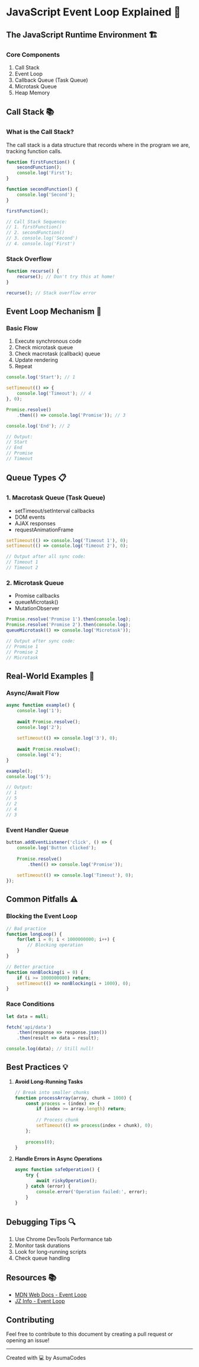 # JavaScript Event Loop Explained 🔄

## The JavaScript Runtime Environment 🏗️

### Core Components
1. Call Stack
2. Event Loop
3. Callback Queue (Task Queue)
4. Microtask Queue
5. Heap Memory

## Call Stack 📚

### What is the Call Stack?
The call stack is a data structure that records where in the program we are, tracking function calls.

```javascript
function firstFunction() {
    secondFunction();
    console.log('First');
}

function secondFunction() {
    console.log('Second');
}

firstFunction();

// Call Stack Sequence:
// 1. firstFunction()
// 2. secondFunction()
// 3. console.log('Second')
// 4. console.log('First')
```

### Stack Overflow
```javascript
function recurse() {
    recurse(); // Don't try this at home!
}

recurse(); // Stack overflow error
```

## Event Loop Mechanism 🔄

### Basic Flow
1. Execute synchronous code
2. Check microtask queue
3. Check macrotask (callback) queue
4. Update rendering
5. Repeat

```javascript
console.log('Start'); // 1

setTimeout(() => {
    console.log('Timeout'); // 4
}, 0);

Promise.resolve()
    .then(() => console.log('Promise')); // 3

console.log('End'); // 2

// Output:
// Start
// End
// Promise
// Timeout
```

## Queue Types 📋

### 1. Macrotask Queue (Task Queue)
- setTimeout/setInterval callbacks
- DOM events
- AJAX responses
- requestAnimationFrame

```javascript
setTimeout(() => console.log('Timeout 1'), 0);
setTimeout(() => console.log('Timeout 2'), 0);

// Output after all sync code:
// Timeout 1
// Timeout 2
```

### 2. Microtask Queue
- Promise callbacks
- queueMicrotask()
- MutationObserver

```javascript
Promise.resolve('Promise 1').then(console.log);
Promise.resolve('Promise 2').then(console.log);
queueMicrotask(() => console.log('Microtask'));

// Output after sync code:
// Promise 1
// Promise 2
// Microtask
```

## Real-World Examples 🌟

### Async/Await Flow
```javascript
async function example() {
    console.log('1');
    
    await Promise.resolve();
    console.log('2');
    
    setTimeout(() => console.log('3'), 0);
    
    await Promise.resolve();
    console.log('4');
}

example();
console.log('5');

// Output:
// 1
// 5
// 2
// 4
// 3
```

### Event Handler Queue
```javascript
button.addEventListener('click', () => {
    console.log('Button clicked');
    
    Promise.resolve()
        .then(() => console.log('Promise'));
        
    setTimeout(() => console.log('Timeout'), 0);
});
```

## Common Pitfalls ⚠️

### Blocking the Event Loop
```javascript
// Bad practice
function longLoop() {
    for(let i = 0; i < 1000000000; i++) {
        // Blocking operation
    }
}

// Better practice
function nonBlocking(i = 0) {
    if (i >= 1000000000) return;
    setTimeout(() => nonBlocking(i + 1000), 0);
}
```

### Race Conditions
```javascript
let data = null;

fetch('api/data')
    .then(response => response.json())
    .then(result => data = result);

console.log(data); // Still null!
```

## Best Practices 💡

1. **Avoid Long-Running Tasks**
   ```javascript
   // Break into smaller chunks
   function processArray(array, chunk = 1000) {
       const process = (index) => {
           if (index >= array.length) return;
           
           // Process chunk
           setTimeout(() => process(index + chunk), 0);
       };
       
       process(0);
   }
   ```

2. **Handle Errors in Async Operations**
   ```javascript
   async function safeOperation() {
       try {
           await riskyOperation();
       } catch (error) {
           console.error('Operation failed:', error);
       }
   }
   ```

## Debugging Tips 🔍

1. Use Chrome DevTools Performance tab
2. Monitor task durations
3. Look for long-running scripts
4. Check queue handling

## Resources 📚
- [MDN Web Docs - Event Loop](https://developer.mozilla.org/en-US/docs/Web/JavaScript/EventLoop)
- [JZ Info - Event Loop](https://javascript.info/event-loop)

## Contributing

Feel free to contribute to this document by creating a pull request or opening an issue!

---
Created with 💻 by AsumaCodes
